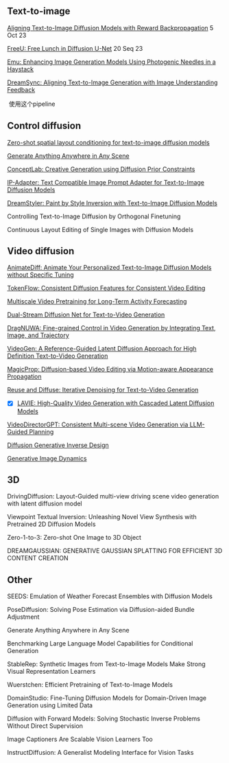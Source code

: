## Text-to-image

[Aligning Text-to-Image Diffusion Models with Reward Backpropagation](https://arxiv.org/abs/2310.03739) 5 Oct 23

[FreeU: Free Lunch in Diffusion U-Net](https://arxiv.org/abs/2309.11497) 20 Seq 23

[Emu: Enhancing Image Generation Models Using Photogenic Needles in a Haystack](https://huggingface.co/papers/2309.15807)

[DreamSync: Aligning Text-to-Image Generation with Image Understanding Feedback](https://arxiv.org/abs/2311.17946)

​		使用这个pipeline

## Control diffusion

[Zero-shot spatial layout conditioning for text-to-image diffusion models](https://arxiv.org/abs/2306.13754)

[Generate Anything Anywhere in Any Scene](https://arxiv.org/abs/2306.17154)

[ConceptLab: Creative Generation using Diffusion Prior Constraints](https://huggingface.co/papers/2308.02669)

[IP-Adapter: Text Compatible Image Prompt Adapter for Text-to-Image Diffusion Models](https://huggingface.co/papers/2308.06721)

[DreamStyler: Paint by Style Inversion with Text-to-Image Diffusion Models](https://huggingface.co/papers/2309.06933)

Controlling Text-to-Image Diffusion by Orthogonal Finetuning

Continuous Layout Editing of Single Images with Diffusion Models



## Video diffusion

[AnimateDiff: Animate Your Personalized Text-to-Image Diffusion Models without Specific Tuning](https://arxiv.org/abs/2307.04725)

[TokenFlow: Consistent Diffusion Features for Consistent Video Editing](https://huggingface.co/papers/2307.10373)

[Multiscale Video Pretraining for Long-Term Activity Forecasting](https://huggingface.co/papers/2307.12854)

[Dual-Stream Diffusion Net for Text-to-Video Generation](https://huggingface.co/papers/2308.08316)

[DragNUWA: Fine-grained Control in Video Generation by Integrating Text, Image, and Trajectory](https://huggingface.co/papers/2308.08089)

[VideoGen: A Reference-Guided Latent Diffusion Approach for High Definition Text-to-Video Generation](https://huggingface.co/papers/2309.00398)

[MagicProp: Diffusion-based Video Editing via Motion-aware Appearance Propagation](https://huggingface.co/papers/2309.00908)

[Reuse and Diffuse: Iterative Denoising for Text-to-Video Generation](https://huggingface.co/papers/2309.03549)

- [x] [LAVIE: High-Quality Video Generation with Cascaded Latent Diffusion Models](https://huggingface.co/papers/2309.15103) 


[VideoDirectorGPT: Consistent Multi-scene Video Generation via LLM-Guided Planning](https://huggingface.co/papers/2309.15091)





[Diffusion Generative Inverse Design](https://huggingface.co/papers/2309.02040)

[Generative Image Dynamics](https://huggingface.co/papers/2309.07906)



## 3D

DrivingDiffusion: Layout-Guided multi-view driving scene video generation with latent diffusion model

Viewpoint Textual Inversion: Unleashing Novel View Synthesis with Pretrained 2D Diffusion Models

Zero-1-to-3: Zero-shot One Image to 3D Object

DREAMGAUSSIAN: GENERATIVE GAUSSIAN SPLATTING FOR EFFICIENT 3D CONTENT CREATION

## Other

SEEDS: Emulation of Weather Forecast Ensembles with Diffusion Models

PoseDiffusion: Solving Pose Estimation via Diffusion-aided Bundle Adjustment

Generate Anything Anywhere in Any Scene

Benchmarking Large Language Model Capabilities for Conditional Generation

StableRep: Synthetic Images from Text-to-Image Models Make Strong Visual Representation Learners

Wuerstchen: Efficient Pretraining of Text-to-Image Models

DomainStudio: Fine-Tuning Diffusion Models for Domain-Driven Image Generation using Limited Data

Diffusion with Forward Models: Solving Stochastic Inverse Problems Without Direct Supervision

Image Captioners Are Scalable Vision Learners Too

InstructDiffusion: A Generalist Modeling Interface for Vision Tasks
